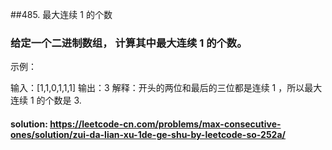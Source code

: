 ##485. 最大连续 1 的个数

### 给定一个二进制数组， 计算其中最大连续 1 的个数。
示例：

输入：[1,1,0,1,1,1]
输出：3
解释：开头的两位和最后的三位都是连续 1 ，所以最大连续 1 的个数是 3.



#### solution: https://leetcode-cn.com/problems/max-consecutive-ones/solution/zui-da-lian-xu-1de-ge-shu-by-leetcode-so-252a/

